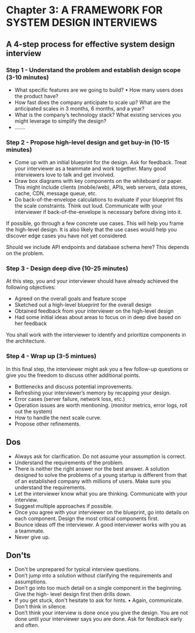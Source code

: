 # Chapter 3: A FRAMEWORK FOR SYSTEM DESIGN INTERVIEWS

## A 4-step process for effective system design interview

### Step 1 - Understand the problem and establish design scope (3-10 minutes)

* What specific features are we going to build? • How many users does the product have?
* How fast does the company anticipate to scale up? What are the anticipated scales in 3 months, 6 months, and a year?
* What is the company’s technology stack? What existing services you might leverage to simplify the design?
* .......

### Step 2 - Propose high-level design and get buy-in (10-15 minutes)

* Come up with an initial blueprint for the design. Ask for feedback. Treat your interviewer as a teammate and work together. Many good interviewers love to talk and get involved.
* Draw box diagrams with key components on the whiteboard or paper. This might include clients (mobile/web), APIs, web servers, data stores, cache, CDN, message queue, etc.
* Do back-of-the-envelope calculations to evaluate if your blueprint fits the scale constraints. Think out loud. Communicate with your interviewer if back-of-the-envelope is necessary before diving into it.

If possible, go through a few concrete use cases. This will help you frame the high-level design. It is also likely that the use cases would help you discover edge cases you have not yet considered.

Should we include API endpoints and database schema here? This depends on the problem.

### Step 3 - Design deep dive (10-25 minutes)

At this step, you and your interviewer should have already achieved the following objectives:&#x20;

* Agreed on the overall goals and feature scope
* Sketched out a high-level blueprint for the overall design
* Obtained feedback from your interviewer on the high-level design
* Had some initial ideas about areas to focus on in deep dive based on her feedback

You shall work with the interviewer to identify and prioritize components in the architecture.

### Step 4 - Wrap up (3-5 mintues)

In this final step, the interviewer might ask you a few follow-up questions or give you the freedom to discuss other additional points.

* Bottlenecks and discuss potential improvements.
* Refreshing your interviewer’s memory by recapping your design.
* Error cases (server failure, network loss, etc.)
* Operation issues are worth mentioning. (monitor metrics, error logs, roll out the system)
* How to handle the next scale curve.
* Propose other refinements.

## Dos

* Always ask for clarification. Do not assume your assumption is correct.
* Understand the requirements of the problem.
* There is neither the right answer nor the best answer. A solution designed to solve the problems of a young startup is different from that of an established company with millions of users. Make sure you understand the requirements.
* Let the interviewer know what you are thinking. Communicate with your interview.
* Suggest multiple approaches if possible.
* Once you agree with your interviewer on the blueprint, go into details on each component. Design the most critical components first.
* Bounce ideas off the interviewer. A good interviewer works with you as a teammate.&#x20;
* Never give up.

## Don'ts&#x20;

* Don't be unprepared for typical interview questions.
* Don’t jump into a solution without clarifying the requirements and assumptions.
* Don’t go into too much detail on a single component in the beginning. Give the high- level design first then drills down.
* If you get stuck, don't hesitate to ask for hints. • Again, communicate. Don't think in silence.
* Don’t think your interview is done once you give the design. You are not done until your interviewer says you are done. Ask for feedback early and often.
